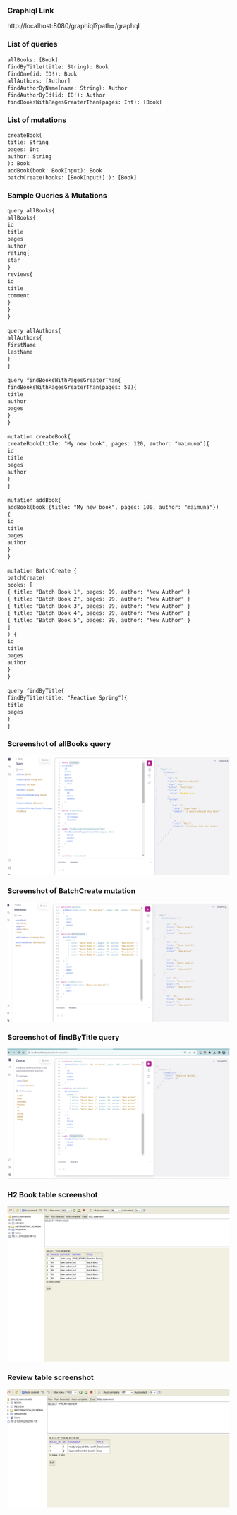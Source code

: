 ### Graphiql Link
http://localhost:8080/graphiql?path=/graphql

### List of queries
```
allBooks: [Book]
findByTitle(title: String): Book
findOne(id: ID!): Book
allAuthors: [Author]
findAuthorByName(name: String): Author
findAuthorById(id: ID!): Author
findBooksWithPagesGreaterThan(pages: Int): [Book]
```

### List of mutations
```
createBook(
title: String
pages: Int
author: String
): Book
addBook(book: BookInput): Book
batchCreate(books: [BookInput!]!): [Book]
```

### Sample Queries & Mutations
```
query allBooks{
allBooks{
id
title
pages
author
rating{
star
}
reviews{
id
title
comment
}
}
}

query allAuthors{
allAuthors{
firstName
lastName
}
}

query findBooksWithPagesGreaterThan{
findBooksWithPagesGreaterThan(pages: 50){
title
author
pages
}
}

mutation createBook{
createBook(title: "My new book", pages: 120, author: "maimuna"){
id
title
pages
author
}
}

mutation addBook{
addBook(book:{title: "My new book", pages: 100, author: "maimuna"})
{
id
title
pages
author
}
}

mutation BatchCreate {
batchCreate(
books: [
{ title: "Batch Book 1", pages: 99, author: "New Author" }
{ title: "Batch Book 2", pages: 99, author: "New Author" }
{ title: "Batch Book 3", pages: 99, author: "New Author" }
{ title: "Batch Book 4", pages: 99, author: "New Author" }
{ title: "Batch Book 5", pages: 99, author: "New Author" }
]
) {
id
title
pages
author
}
}

query findByTitle{
findByTitle(title: "Reactive Spring"){
title
pages
}
}
```
### Screenshot of allBooks query

![img.png](img.png)

### Screenshot of BatchCreate mutation

![img_1.png](img_1.png)

### Screenshot of findByTitle query

![img_5.png](img_5.png)

### H2 Book table screenshot
![img_3.png](img_3.png)

### Review table screenshot
![img_4.png](img_4.png)